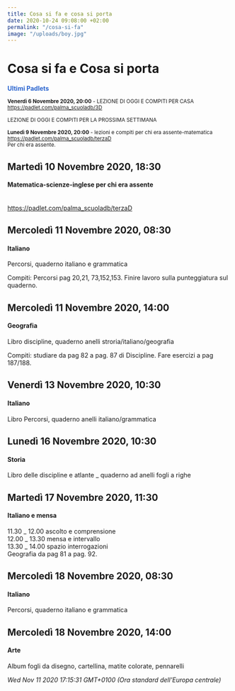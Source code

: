 ```yaml
---
title: Cosa si fa e cosa si porta
date: 2020-10-24 09:08:00 +02:00
permalink: "/cosa-si-fa"
image: "/uploads/boy.jpg"
---
```


# Cosa si fa e Cosa si porta
<span style="color:#2B65CF">__Ultimi Padlets__</span> 

<sup>__Venerdì 6 Novembre 2020, 20:00__ - LEZIONE DI OGGI E COMPITI PER CASA
<br><a href="https://padlet.com/palma_scuoladb/3D" id="ow570" __is_owner="true">https://padlet.com/palma_scuoladb/3D</a><br><br>LEZIONE DI OGGI E COMPITI PER LA PROSSIMA SETTIMANA  </sup>

<sup>__Lunedì 9 Novembre 2020, 20:00__ - lezioni e compiti per chi era assente-matematica
<br><a href="https://padlet.com/palma_scuoladb/terzaD" id="ow529" __is_owner="true">https://padlet.com/palma_scuoladb/terzaD</a><br>Per chi era assente.  </sup>

## Martedì 10 Novembre 2020, 18:30
#### Matematica-scienze-inglese per chi era assente
<br><a href="https://padlet.com/palma_scuoladb/terzaD" id="ow559" __is_owner="true">https://padlet.com/palma_scuoladb/terzaD</a>  
## Mercoledì 11 Novembre 2020, 08:30
#### Italiano
Percorsi, quaderno italiano e grammatica  
  
Compiti: Percorsi pag 20,21, 73,152,153. Finire lavoro sulla punteggiatura sul quaderno.  
## Mercoledì 11 Novembre 2020, 14:00
#### Geografia
Libro discipline, quaderno anelli stroria/italiano/geografia  
  
Compiti: studiare da pag 82 a pag. 87 di Discipline. Fare esercizi a pag 187/188.  
## Venerdì 13 Novembre 2020, 10:30
#### Italiano
Libro Percorsi, quaderno anelli italiano/grammatica  
## Lunedì 16 Novembre 2020, 10:30
#### Storia
Libro delle discipline e atlante _ quaderno ad anelli fogli a righe  
## Martedì 17 Novembre 2020, 11:30
#### Italiano e mensa
11.30 _ 12.00 ascolto e comprensione   
12.00 _ 13.30 mensa e intervallo  
13.30 _ 14.00 spazio interrogazioni  
Geografia da pag 81 a pag. 92.  
## Mercoledì 18 Novembre 2020, 08:30
#### Italiano
Percorsi, quaderno italiano e grammatica  
## Mercoledì 18 Novembre 2020, 14:00
#### Arte
Album fogli da disegno, cartellina, matite colorate, pennarelli  

_Wed Nov 11 2020 17:15:31 GMT+0100 (Ora standard dell’Europa centrale)_